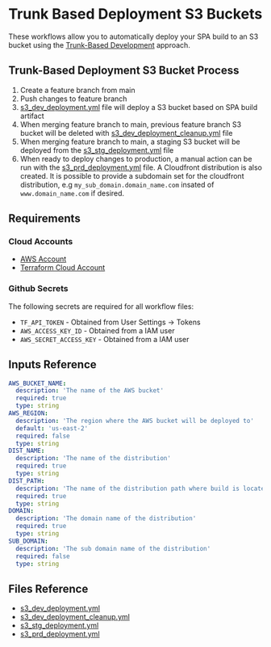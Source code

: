 # Trunk Based Deployment S3 Buckets

These workflows allow you to automatically deploy your SPA build to an S3 bucket using the [Trunk-Based Development](https://trunkbaseddevelopment.com/) approach.

## Trunk-Based Deployment S3 Bucket Process

1. Create a feature branch from main
2. Push changes to feature branch
3. [s3_dev_deployment.yml](https://github.com/thomasmendez/workflows/blob/main/.github/workflows/s3_dev_deployment.yml) file will deploy a S3 bucket based on SPA build artifact
4. When merging feature branch to main, previous feature branch S3 bucket will be deleted with [s3_dev_deployment_cleanup.yml](https://github.com/thomasmendez/workflows/blob/main/.github/workflows/s3_dev_deployment_cleanup.yml) file
5. When merging feature branch to main, a staging S3 bucket will be deployed from the [s3_stg_deployment.yml](https://github.com/thomasmendez/workflows/blob/main/.github/workflows/s3_stg_deployment.yml) file
6. When ready to deploy changes to production, a manual action can be run with the [s3_prd_deployment.yml](https://github.com/thomasmendez/workflows/blob/main/.github/workflows/s3_prd_deployment.yml) file. A Cloudfront distribution is also created. It is possible to provide a subdomain set for the cloudfront distribution, e.g `my_sub_domain.domain_name.com` insated of `www.domain_name.com` if desired. 

## Requirements

### Cloud Accounts

- [AWS Account](https://aws.amazon.com/console/)
- [Terraform Cloud Account](https://cloud.hashicorp.com/products/terraform)

### Github Secrets

The following secrets are required for all workflow files:

- `TF_API_TOKEN` - Obtained from User Settings -> Tokens
- `AWS_ACCESS_KEY_ID` - Obtained from a IAM user
- `AWS_SECRET_ACCESS_KEY` - Obtained from a IAM user

## Inputs Reference

```yml
AWS_BUCKET_NAME:
  description: 'The name of the AWS bucket'
  required: true
  type: string
AWS_REGION:
  description: 'The region where the AWS bucket will be deployed to'
  default: 'us-east-2'
  required: false
  type: string
DIST_NAME:
  description: 'The name of the distribution'
  required: true
  type: string
DIST_PATH:
  description: 'The name of the distribution path where build is located'
  required: true
  type: string
DOMAIN:
  description: 'The domain name of the distribution'
  required: true
  type: string
SUB_DOMAIN:
  description: 'The sub domain name of the distribution'
  required: false
  type: string
```

## Files Reference

- [s3_dev_deployment.yml](https://github.com/thomasmendez/workflows/blob/main/.github/workflows/s3_dev_deployment.yml)
- [s3_dev_deployment_cleanup.yml](https://github.com/thomasmendez/workflows/blob/main/.github/workflows/s3_dev_deployment_cleanup.yml)
- [s3_stg_deployment.yml](https://github.com/thomasmendez/workflows/blob/main/.github/workflows/s3_stg_deployment.yml)
- [s3_prd_deployment.yml](https://github.com/thomasmendez/workflows/blob/main/.github/workflows/s3_prd_deployment.yml)